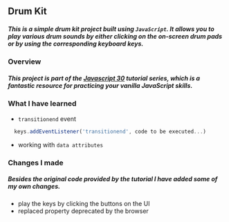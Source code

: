 ## Drum Kit

##### This is a simple drum kit project built using `JavaScript`. It allows you to play various drum sounds by either clicking on the on-screen drum pads or by using the corresponding keyboard keys.

### Overview

##### This project is part of the [Javascript 30](https://www.javascript30.com) tutorial series, which is a fantastic resource for practicing your vanilla JavaScript skills.

### What I have learned

- `transitionend` event

```javascript
  keys.addEventListener('transitionend', code to be executed...)
```

- working with `data attributes`

### Changes I made

##### Besides the original code provided by the tutorial I have added some of my own changes.

- play the keys by clicking the buttons on the UI
- replaced property deprecated by the browser
